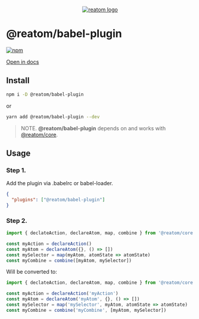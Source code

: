 <div align="center">
<br/>

[![reatom logo](https://reatom.js.org/logos/logo.svg)](https://reatom.js.org)

</div>

# @reatom/babel-plugin

[![npm](https://img.shields.io/npm/v/@reatom/babel-plugin?style=flat-square)](https://www.npmjs.com/package/@reatom/babel-plugin)

[Open in docs](https://reatom.js.org/#/packages/babel-plugin)

## Install

```sh
npm i -D @reatom/babel-plugin
```

or

```sh
yarn add @reatom/babel-plugin --dev
```

> NOTE. **@reatom/babel-plugin** depends on and works with [@reatom/core](https://reatom.js.org/#/reatom-core).

## Usage

### Step 1.

Add the plugin via .babelrc or babel-loader.

```json
{
  "plugins": ["@reatom/babel-plugin"]
}
```

### Step 2.

```js
import { declateAction, declareAtom, map, combine } from '@reatom/core'

const myAction = declareAction()
const myAtom = declareAtom({}, () => [])
const mySelector = map(myAtom, atomState => atomState)
const myCombine = combine([myAtom, mySelector])
```

Will be converted to:

```js
import { declateAction, declareAtom, map, combine } from '@reatom/core'

const myAction = declareAction('myAction')
const myAtom = declareAtom('myAtom', {}, () => [])
const mySelector = map('mySelector', myAtom, atomState => atomState)
const myCombine = combine('myCombine', [myAtom, mySelector])
```
